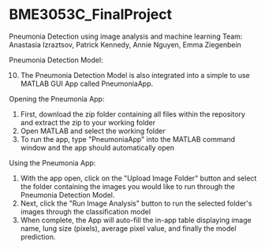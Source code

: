 # BME3053C_FinalProject
Pneumonia Detection using image analysis and machine learning
Team: Anastasia Izraztsov, Patrick Kennedy, Annie Nguyen, Emma Ziegenbein

Pneumonia Detection Model:

  10. The Pneumonia Detection Model is also integrated into a simple to use MATLAB GUI App called PneumoniaApp.

Opening the Pneumonia App:
  1. First, download the zip folder containing all files within the repository and extract the zip to your working folder
  2. Open MATLAB and select the working folder
  3. To run the app, type "PneumoniaApp" into the MATLAB command window and the app should automatically open

Using the Pneumonia App:
  1. With the app open, click on the "Upload Image Folder" button and select the folder containing the images you would like to run through the Pneumonia Detection Model.
  2. Next, click the "Run Image Analysis" button to run the selected folder's images through the classification model
  3. When complete, the App will auto-fill the in-app table displaying image name, lung size (pixels), average pixel value, and finally the model prediction.

